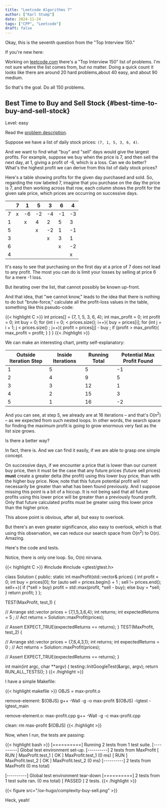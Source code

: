 ```yaml
---
title: "Leetcode Algorithms 7"
author: ["Karl Stump"]
date: 2024-11-24
tags: ["CPP", "Leetcode"]
draft: false
---
```


Okay, this is the seventh question from the "Top Interview 150."

If you're new here:

Working on [leetcode.com](https:leetcode.com) there's a "Top Interview 150" list of problems. I'm not sure where the list
comes from, but no matter. Doing a quick count it looks like there are around 20 hard problems,about
40 easy, and about 90 medium.

So that's the goal. Do all 150 problems.


## Best Time to Buy and Sell Stock {#best-time-to-buy-and-sell-stock}

Level: easy

Read the [problem description](https://leetcode.com/problems/best-time-to-buy-and-sell-stock/description/?envType=study-plan-v2&envId=top-interview-150).

Suppose we have a list of daily stock prices: `(7, 1, 5, 3, 6, 4)`.

And we want to find what "buy" and "sell" days would give the largest profits. For example, suppose
we buy when the price is 7, and then sell the next day, at 1, giving a profit of -6, which is a
loss. Can we do better? What's the highest profit we can derive from this list of daily stock prices?

Here's a table showing profits for the given day purchased and sold. So, regarding the row labeled 7,
imagine that you purchase on the day the price is 7, and then working across that row, each column
shows the profit for the given sale price, which prices are occurring on successive days.

|   | 7 | 1  | 5  | 3  | 6  | 4  |
|---|---|----|----|----|----|----|
| 7 | x | -6 | -2 | -4 | -1 | -3 |
| 1 |   | x  | 4  | 2  | 5  | 3  |
| 5 |   |    | x  | -2 | 1  | -1 |
| 3 |   |    |    | x  | 3  | 1  |
| 6 |   |    |    |    | x  | -2 |
| 4 |   |    |    |    |    | x  |

It's easy to see that purchasing on the first day at a price of 7 does not lead to any
profit. The most you can do is limit your losses by selling at price 6 for a mere -1 loss.

But iterating over the list, that cannot possibly be known up-front.

And that idea, that "we cannot know," leads to the idea that there is nothing to do but
"brute-force," calculate all the profit-loss values in the table, something like this pseudo-code:

{{< highlight C >}}
int prices[] = {7, 1, 5, 3, 6, 4};
int max_profit = 0;
int profit = 0;
int buy = 0;
for (int i = 0; < prices.size(); i++){
  buy = prices[i];
  for (int j = i + 1; j < prices.size() ; j++){
    profit = prices[j] - buy ;
    if (profit > max_profit){
      max_profit = profit;
    }
  }
 }
{{< /highlight >}}

We can make an interesting chart, pretty self-explanatory:

| Outside Iteration Step | Inside Iterations | Running Total | Potential Max Profit Found |
|------------------------|-------------------|---------------|----------------------------|
| 1                      | 5                 | 5             | -1                         |
| 2                      | 4                 | 9             | 5                          |
| 3                      | 3                 | 12            | 1                          |
| 4                      | 2                 | 15            | 3                          |
| 5                      | 1                 | 16            | -2                         |

And you can see, at step 5, we already are at 16 iterations &#x2013; and that's O(n<sup>2</sup>) &#x2013; as we expected
from such nested loops. In other words, the search space for finding the maximum profit is going to
grow enormous very fast as the list size grows.

Is there a better way?

In fact, there is. And we can find it easily, if we are able to grasp one simple concept.

On successive days, if we encounter a price that is lower than our current buy price, then it must
be the case that any future prices (future sell prices) **must** create a greater delta (the profit)
using this lower buy price, than with the higher buy price. Now, note that this future potential
profit will not necessarily be greater than what has been found previously. And I suppose missing
this point is a bit of a hiccup. It is not being said that all future profits using this lower price
will be greater than a previously found profit. Only that future calculated profits must be greater using
this lower price than the higher price.

This above point is obvious, after all, but easy to overlook.

But there's an even greater significance, also easy to overlook, which is that using this observation, we can reduce our
search space from O(n<sup>2</sup>) to O(n). Amazing.

Here's the code and tests.

Notice, there is only one loop. So, O(n) nirvana.

{{< highlight C >}}
#include <vector>
#include <gtest/gtest.h>

class Solution {
public:
  static int maxProfit(std::vector<int>& prices) {
    int profit = 0;
    int buy = prices[0];
    for (auto sell = prices.begin() + 1 ; sell != prices.end(); sell++){
      if (*sell > buy)
        profit = std::max(profit, *sell - buy);
      else
        buy = *sell;
    }
    return profit;
  }
};

TEST(MaxProfit, test_1) {

  // Arrange
  std::vector<int> prices = {7,1,5,3,6,4};
  int returns;
  int expectedReturns = 5 ;
  // Act
  returns = Solution::maxProfit(prices);

  // Assert
  EXPECT_TRUE(expectedReturns == returns);
}
TEST(MaxProfit, test_2) {

  // Arrange
  std::vector<int> prices = {7,6,4,3,1};
  int returns;
  int expectedReturns = 0 ;
  // Act
  returns = Solution::maxProfit(prices);

  // Assert
  EXPECT_TRUE(expectedReturns == returns);
}



int main(int argc, char **argv) {
  testing::InitGoogleTest(&argc, argv);
  return RUN_ALL_TESTS();
}
{{< /highlight >}}

I have a simple Makefile:

{{< highlight makefile >}}
OBJS = max-profit.o

remove-element: $(OBJS)
        g++ -Wall -g -o max-profit $(OBJS) -lgtest -lgtest_main

remove-element.o: max-profit.cpp
        g++ -Wall -g -c max-profit.cpp

clean:
        rm max-profit $(OBJS)
{{< /highlight >}}

Now, when I run, the tests are passing:

{{< highlight bash >}}
[==========] Running 2 tests from 1 test suite.
[----------] Global test environment set-up.
[----------] 2 tests from MaxProfit
[ RUN      ] MaxProfit.test_1
[       OK ] MaxProfit.test_1 (0 ms)
[ RUN      ] MaxProfit.test_2
[       OK ] MaxProfit.test_2 (0 ms)
[----------] 2 tests from MaxProfit (0 ms total)

[----------] Global test environment tear-down
[==========] 2 tests from 1 test suite ran. (0 ms total)
[  PASSED  ] 2 tests.
{{< /highlight >}}

{{< figure src="/ox-hugo/complexity-buy-sell.png" >}}

Heck, yeah!
